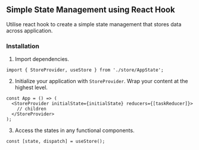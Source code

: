 ## Simple State Management using React Hook

Utilise react hook to create a simple state management that stores data across application.

### Installation

1. Import dependencies.
```
import { StoreProvider, useStore } from './store/AppState';
```
2. Initialize your application with `StoreProvider`. Wrap your content at the highest level.
```
const App = () => (
  <StoreProvider initialState={initialState} reducers={[taskReducer]}>
    // children
  </StoreProvider>
);
```
3. Access the states in any functional components.
```
const [state, dispatch] = useStore();
```
